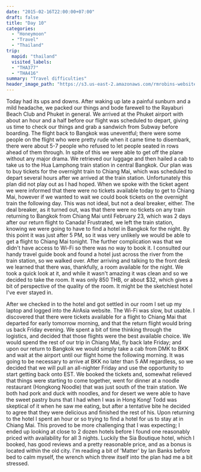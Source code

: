 ```yaml
---
date: "2015-02-16T22:00:00+07:00"
draft: false
title: "Day 10"
categories:
  - "Honeymoon"
  - "Travel"
  - "Thailand"
trip:
  mapid: "thailand"
  visited_labels:
  - "THA377"
  - "THA416"
summary: "Travel difficulties"
header_image_path: "https://s3.us-east-2.amazonaws.com/rmrobins-website-photos/2015-02-thailand-cambodia/IMG_2969.JPG"
---
```


Today had its ups and downs. After waking up late a painful sunburn and a mild headache, we packed our things and bode farewell to the Rayaburi Beach Club and Phuket in general. We arrived at the Phuket airport with about an hour and a half before our flight was scheduled to depart, giving us time to check our things and grab a sandwich from Subway before boarding. The flight back to Bangkok was uneventful; there were some people on the flight who were pretty rude when it came time to disembark, there were about 5-7 people who refused to let people seated in rows ahead of them through. In spite of this we were able to get off the plane without any major drama. We retrieved our luggage and then hailed a cab to take us to the Hua Lamphong train station in central Bangkok. Our plan was to buy tickets for the overnight train to Chiang Mai, which was scheduled to depart several hours after we arrived at the train station. Unfortunately this plan did not play out as I had hoped. When we spoke with the ticket agent we were informed that there were no tickets available today to get to Chiang Mai, however if we wanted to wait we could book tickets on the overnight train the following day. This was not ideal, but not a deal breaker, either. The deal breaker, as it turned out, was that there were no tickets on any train returning to Bangkok from Chiang Mai until February 23, which was 2 days after our return flight to Canada! Frustrated, we left the train station, knowing we were going to have to find a hotel in Bangkok for the night. By this point it was just after 5 PM, so it was very unlikely we would be able to get a flight to Chiang Mai tonight. The further complication was that we didn't have access to Wi-Fi so there was no way to book it. I consulted our handy travel guide book and found a hotel just across the river from the train station, so we walked over. After arriving and talking to the front desk we learned that there was, thankfully, a room available for the night. We took a quick look at it, and while it wasn't amazing it was clean and so we decided to take the room. It was only 850 THB, or about $32, which gives a bit of perspective of the quality of the room. It might be the sketchiest hotel I've ever stayed in.

After we checked in to the hotel and got settled in our room I set up my laptop and logged into the AirAsia website. The Wi-Fi was slow, but usable. I discovered that there were tickets available for a flight to Chiang Mai that departed for early tomorrow morning, and that the return flight would bring us back Friday evening. We spent a bit of time thinking through the logistics, and decided that those flights were the best available choice. We would spend the rest of our trip in Chiang Mai, fly back late Friday; and upon our return to Bangkok we would simply take a cab from DMK to BKK and wait at the airport until our flight home the following morning. It was going to be necessary to arrive at BKK no later than 5 AM regardless, so we decided that we will pull an all-nighter Friday and use the opportunity to start getting back onto EST. We booked the tickets and, somewhat relieved that things were starting to come together, went for dinner at a noodle restaurant (Hongkong Noodle) that was just south of the train station. We both had pork and duck with noodles, and for desert we were able to have the sweet pastry buns that I had when I was in Hong Kong! Todd was skeptical of it when he saw me eating, but after a tentative bite he decided to agree that they were delicious and finished the rest of his. Upon returning to the hotel I spent an hour or so trying to find a hotel for us to stay at in Chiang Mai. This proved to be more challenging that I was expecting; I ended up looking at close to 2 dozen hotels before I found one reasonably priced with availability for all 3 nights. Luckily the Sia Boutique hotel, which I booked, has good reviews and a pretty reasonable price, and as a bonus is located within the old city. I'm reading a bit of 'Matter' by Ian Banks before bed to calm myself, the wrench which threw itself into the plan had me a bit stressed.

